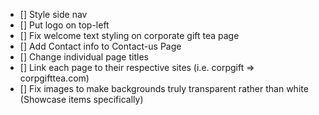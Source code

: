  - [] Style side nav
 - [] Put logo on top-left
 - [] Fix welcome text styling on corporate gift tea page
 - [] Add Contact info to Contact-us Page
 - [] Change individual page titles
 - [] Link each page to their respective sites (i.e. corpgift => corpgifttea.com)
 - [] Fix images to make backgrounds truly transparent rather than white (Showcase items specifically)
